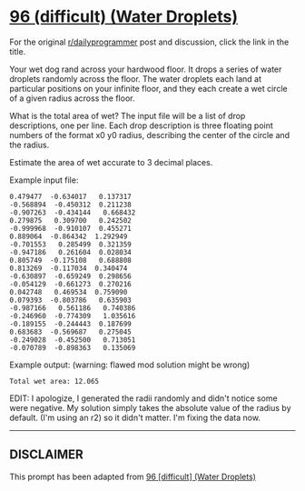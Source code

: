 # [96 (difficult) (Water Droplets)](https://www.reddit.com/r/dailyprogrammer/comments/zff9o/9062012_challenge_96_difficult_water_droplets/)

For the original [r/dailyprogrammer](https://www.reddit.com/r/dailyprogrammer/) post and discussion, click the link in the title.

Your wet dog rand across your hardwood floor.  It drops a series of water droplets randomly across the floor.  The water droplets each land at particular positions on your infinite floor, and they each create a wet circle of a given radius across the floor.

What is the total area of wet?  The input file will be a list of drop descriptions, one per line.  Each drop description is three floating point numbers of the format x0 y0 radius, describing the center of the circle and the radius.

Estimate the area of wet accurate to 3 decimal places.

Example input file:


```
0.479477  -0.634017   0.137317                                                                                                                                    
-0.568894  -0.450312  0.211238                                                                                                                                    
-0.907263  -0.434144   0.668432                                                                                                                                    
0.279875   0.309700   0.242502                                                                                                                                    
-0.999968  -0.910107  0.455271                                                                                                                                    
0.889064  -0.864342  1.292949                                                                                                                                    
-0.701553   0.285499  0.321359                                                                                                                                    
-0.947186   0.261604  0.028034                                                                                                                                    
0.805749  -0.175108   0.688808                                                                                                                                    
0.813269  -0.117034  0.340474                                                                                                                                    
-0.630897  -0.659249  0.298656                                                                                                                                    
-0.054129  -0.661273  0.270216                                                                                                                                    
0.042748   0.469534  0.759090                                                                                                                                    
0.079393  -0.803786   0.635903                                                                                                                                    
-0.987166   0.561186   0.740386                                                                                                                                    
-0.246960  -0.774309   1.035616                                                                                                                                    
-0.189155  -0.244443  0.187699                                                                                                                                    
0.683683  -0.569687   0.275045                                                                                                                                    
-0.249028  -0.452500   0.713051                                                                                                                                    
-0.070789  -0.898363   0.135069
```
Example output: (warning: flawed mod solution might be wrong)


```
Total wet area: 12.065
```
EDIT:  I apologize, I generated the radii randomly and didn't notice some were negative.  My solution simply takes the absolute value of the radius by default. (I'm using an r2) so it didn't matter.  I'm fixing the data now.


----
## **DISCLAIMER**
This prompt has been adapted from [96 [difficult] (Water Droplets)](https://www.reddit.com/r/dailyprogrammer/comments/zff9o/9062012_challenge_96_difficult_water_droplets/
)
